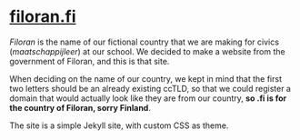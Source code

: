 # [filoran.fi](https://filoran.fi)

*Filoran* is the name of our fictional country that we are making for civics (*maatschappijleer*) at our school. We decided to make a website from the government of Filoran, and this is that site.

When deciding on the name of our country, we kept in mind that the first two letters should be an already existing ccTLD, so that we could register a domain that would actually look like they are from our country, **so .fi is for the country of Filoran, sorry Finland**.

The site is a simple Jekyll site, with custom CSS as theme.
